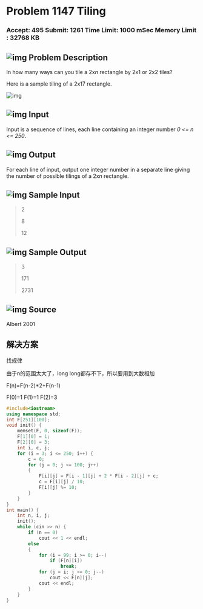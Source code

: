 # Problem 1147 Tiling

### Accept: 495    Submit: 1261 Time Limit: 1000 mSec    Memory Limit : 32768 KB

## ![img](http://acm.fzu.edu.cn/image/prodesc.gif) Problem Description

In how many ways can you tile a 2x*n* rectangle by 2x1 or 2x2 tiles?

Here is a sample tiling of a 2x17 rectangle.




![img](http://acm.fzu.edu.cn/image/Problem/1147.gif)



## ![img](http://acm.fzu.edu.cn/image/prodesc.gif) Input

Input is a sequence of lines, each line containing an integer number *0 <= n <= 250*.

## ![img](http://acm.fzu.edu.cn/image/prodesc.gif) Output

For each line of input, output one integer number in a separate line giving the number of possible tilings of a 2x*n* rectangle.

## ![img](http://acm.fzu.edu.cn/image/prodesc.gif) Sample Input

> 2
>
> 8
>
> 12

## ![img](http://acm.fzu.edu.cn/image/prodesc.gif) Sample Output

> 3
>
> 171
>
> 2731 

## ![img](http://acm.fzu.edu.cn/image/prodesc.gif) Source

Albert 2001

## 解决方案

找规律

由于n的范围太大了，long long都存不下，所以要用到大数相加

F(n)=F(n-2)*2+F(n-1)

F(0)=1 F(1)=1 F(2)=3

```cpp
#include<iostream>
using namespace std;
int F[251][100];
void init() {
	memset(F, 0, sizeof(F));
	F[1][0] = 1;
	F[2][0] = 3;
	int i, c, j;
	for (i = 3; i <= 250; i++) {
		c = 0;
		for (j = 0; j <= 100; j++)
		{
			F[i][j] = F[i - 1][j] + 2 * F[i - 2][j] + c;
			c = F[i][j] / 10;
			F[i][j] %= 10;
		}
	}
}
int main() {
	int n, i, j;
	init();
	while (cin >> n) {
		if (n == 0)
			cout << 1 << endl;
		else
		{
			for (i = 99; i >= 0; i--)
				if (F[n][i])
					break;
			for (j = i; j >= 0; j--)
				cout << F[n][j];
			cout << endl;
		}
	}
}
```

